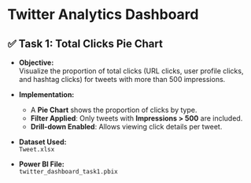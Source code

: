 # Twitter Analytics Dashboard

## ✅ Task 1: Total Clicks Pie Chart

- **Objective:**  
  Visualize the proportion of total clicks (URL clicks, user profile clicks, and hashtag clicks) for tweets with more than 500 impressions.

- **Implementation:**  
  - A **Pie Chart** shows the proportion of clicks by type.  
  - **Filter Applied**: Only tweets with **Impressions > 500** are included.  
  - **Drill-down Enabled**: Allows viewing click details per tweet.

- **Dataset Used:**  
  `Tweet.xlsx`

- **Power BI File:**  
  `twitter_dashboard_task1.pbix`

